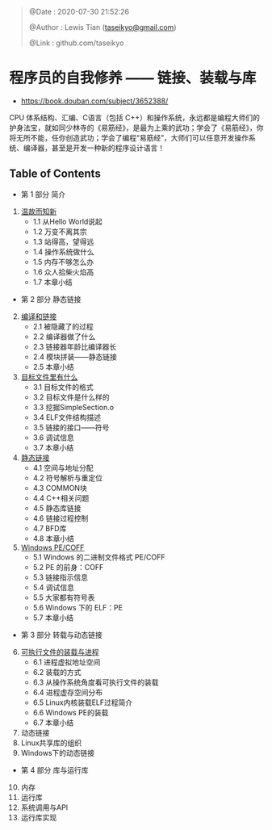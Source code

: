> @Date    : 2020-07-30 21:52:26
>
> @Author  : Lewis Tian (taseikyo@gmail.com)
>
> @Link    : github.com/taseikyo

# 程序员的自我修养 —— 链接、装载与库

- https://book.douban.com/subject/3652388/

CPU 体系结构、汇编、C语言（包括 C++）和操作系统，永远都是编程大师们的护身法宝，就如同少林寺的《易筋经》，是最为上乘的武功；学会了《易筋经》，你将无所不能，任你创造武功；学会了编程“易筋经”，大师们可以任意开发操作系统、编译器，甚至是开发一种新的程序设计语言！

## Table of Contents

- 第 1 部分 简介
1. [温故而知新](src/01.温故而知新.md)
	- 1.1 从Hello World说起
	- 1.2 万变不离其宗
	- 1.3 站得高，望得远
	- 1.4 操作系统做什么
	- 1.5 内存不够怎么办
	- 1.6 众人拾柴火焰高
	- 1.7 本章小结
- 第 2 部分 静态链接
2. [编译和链接](src/02.静态链接.md)
	- 2.1 被隐藏了的过程
	- 2.2 编译器做了什么
	- 2.3 链接器年龄比编译器长
	- 2.4 模块拼装——静态链接
	- 2.5 本章小结
3. [目标文件里有什么](src/03.目标文件里有什么.md)
	- 3.1 目标文件的格式
	- 3.2 目标文件是什么样的
	- 3.3 挖掘SimpleSection.o
	- 3.4 ELF文件结构描述
	- 3.5 链接的接口——符号
	- 3.6 调试信息
	- 3.7 本章小结
4. [静态链接](src/04.静态链接.md)
	- 4.1 空间与地址分配
	- 4.2 符号解析与重定位
	- 4.3 COMMON块
	- 4.4 C++相关问题
	- 4.5 静态库链接
	- 4.6 链接过程控制
	- 4.7 BFD库
	- 4.8 本章小结
5. [Windows PE/COFF](src/05.windows-pe-coff.md)
	- 5.1 Windows 的二进制文件格式 PE/COFF
	- 5.2 PE 的前身：COFF
	- 5.3 链接指示信息
	- 5.4 调试信息
	- 5.5 大家都有符号表
	- 5.6 Windows 下的 ELF：PE
	- 5.7 本章小结
- 第 3 部分 转载与动态链接
6. [可执行文件的装载与进程](src/06.可执行文件的装载与进程.md)
	- 6.1 进程虚拟地址空间
	- 6.2 装载的方式
	- 6.3 从操作系统角度看可执行文件的装载
	- 6.4 进程虚存空间分布
	- 6.5 Linux内核装载ELF过程简介
	- 6.6 Windows PE的装载
	- 6.7 本章小结
7. 动态链接
8. Linux共享库的组织
9. Windows下的动态链接
- 第 4 部分 库与运行库
10. 内存
11. 运行库
12. 系统调用与APl
13. 运行库实现